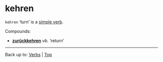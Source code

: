 # kehren

`kehren` ‘turn’ is a [simple verb](../../simpleVerbs.md).

Compounds:
- **[zurückkehren](../../z/zu/zurueckkehren.md)** *vb.* ‘return’

----

Back up to: [Verbs](../../index.md) | [Top](../../../index.md)
